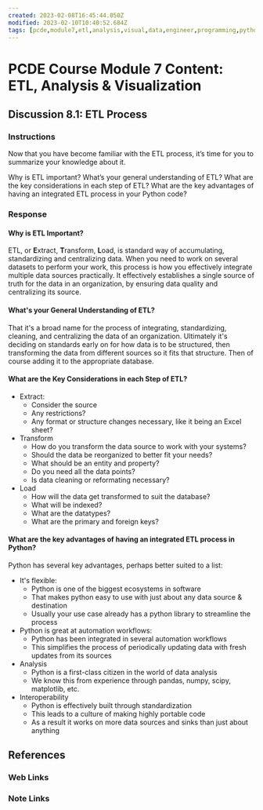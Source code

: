 ```yaml
---
created: 2023-02-08T16:45:44.050Z
modified: 2023-02-10T10:40:52.684Z
tags: [pcde,module7,etl,analysis,visual,data,engineer,programming,python]
---
```

# PCDE Course Module 7 Content: ETL, Analysis & Visualization

## Discussion 8.1: ETL Process

### Instructions

Now that you have become familiar with the ETL process,
it’s time for you to summarize your knowledge about it.

Why is ETL important?
What’s your general understanding of ETL?
What are the key considerations in each step of ETL?
What are the key advantages of having an integrated ETL process in your Python code?

### Response
 
#### Why is ETL Important?

ETL, or **E**xtract, **T**ransform, **L**oad,
is standard way of accumulating, standardizing and centralizing data.
When you need to work on several datasets to perform your work,
this process is how you effectively integrate multiple data sources practically.
It effectively establishes a single source of truth for
the data in an organization,
by ensuring data quality and centralizing its source.

#### What's your General Understanding of ETL?

That it's a broad name for the process of integrating,
standardizing, cleaning, and centralizing the data of an organization.
Ultimately it's deciding on standards early on for how data is to be structured,
then transforming the data from different sources so it fits that structure.
Then of course adding it to the appropriate database.

#### What are the Key Considerations in each Step of ETL?

* Extract:
  * Consider the source
  * Any restrictions?
  * Any format or structure changes necessary, like it being an Excel sheet?
* Transform
  * How do you transform the data source to work with your systems?
  * Should the data be reorganized to better fit your needs?
  * What should be an entity and property?
  * Do you need all the data points?
  * Is data cleaning or reformating necessary?
* Load
  * How will the data get transformed to suit the database?
  * What will be indexed?
  * What are the datatypes?
  * What are the primary and foreign keys?

#### What are the key advantages of having an integrated ETL process in Python?

Python has several key advantages, perhaps better suited to a list:

* It's flexible:
  * Python is one of the biggest ecosystems in software
  * That makes python easy to use with just about any data source & destination
  * Usually your use case already has a python library to streamline the process
* Python is great at automation workflows:
  * Python has been integrated in several automation workflows
  * This simplifies the process of
periodically updating data with fresh updates from its sources
* Analysis
  * Python is a first-class citizen in the world of data analysis
  * We know this from experience through pandas, numpy, scipy, matplotlib, etc.
* Interoperability
  * Python is effectively built through standardization
  * This leads to a culture of making highly portable code
  * As a result it works on more data sources and sinks than just about anything


## References

### Web Links

<!-- Hidden References -->

### Note Links

<!-- Hidden References -->
